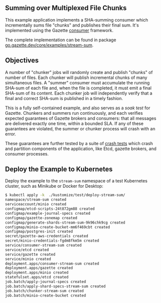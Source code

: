 Summing over Multiplexed File Chunks
------------------------------------

This example application implements a SHA-summing consumer which incrementally
sums file "chunks" and publishes their final sum. It's implemented using
the Gazette [consumer](https://godoc.org/go.gazette.dev/core/consumer) framework.

The complete implementation can be found in package
[go.gazette.dev/core/examples/stream-sum](https://godoc.org/go.gazette.dev/core/examples/stream-sum).

Objectives
----------

A number of "chunker" jobs will randomly create and publish "chunks" of number of files.
Each chunker will publish incremental chunks of many simultaneous files. A "summer"
consumer must accumulate the running SHA-sum of each file and, when the file is
completed, it must emit a final SHA-sum of its content. Each chunker job will
independently verify that a final and correct SHA-sum is published in a timely fashion.

This is a fully self-contained example, and also serves as a _soak test_ for Gazette.
Chunkers and summers run continuously, and each verifies expected guarantees of
Gazette brokers and consumers: that all messages are delivered exactly one time,
within a bounded SLA. If any of these guarantees are violated, the summer or chunker
process will crash with an error.

These guarantees are further tested by a suite of
[crash tests](../kustomize/test/bases/crash-tester) which crash and partition
components of the application, like Etcd, gazette brokers, and consumer processes.

Deploy the Example to Kubernetes
--------------------------------

Deploy the example to the `stream-sum` namespace of a test Kubernetes cluster,
such as Minikube or Docker for Desktop:

```bash
$ kubectl apply -k  ./kustomize/test/deploy-stream-sum/
namespace/stream-sum created
serviceaccount/minio created
configmap/etcd-scripts-24t872gm88 created
configmap/example-journal-specs created
configmap/gazette-zonemap created
configmap/generate-shards-stream-sum-9k96chk9cg created
configmap/minio-create-bucket-mm6f469cbt created
configmap/postgres-init created
secret/gazette-aws-credentials created
secret/minio-credentials-fgdm8fkm5m created
service/consumer-stream-sum created
service/etcd created
service/gazette created
service/minio created
deployment.apps/consumer-stream-sum created
deployment.apps/gazette created
deployment.apps/minio created
statefulset.apps/etcd created
job.batch/apply-journal-specs created
job.batch/apply-shard-specs-stream-sum created
job.batch/chunker-stream-sum created
job.batch/minio-create-bucket created
```

